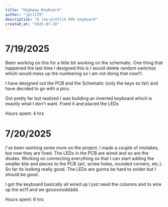 ```yaml
---
title: "Highway Keyboard"
author: "jpt1729"
description: "A low-profile 60% keyboard"
created_at: "2025-07-18"
---
```


# 7/19/2025

Been working on this for a little bit working on the schematic. One thing that happened the last time I designed this is I would delete random switches which would mess up the numbering so I am not doing that now!!!. 

I have designed out the PCB and the Schematic (only the keys so far) and have decided to go with a pico. 

Got pretty far but realized I was building an inverted keyboard which is exactly what I don't want. Fixed it and placed the LEDs

Hours spent: 4 hrs

# 7/20/2025

I've been working some more on the project. I made a couple of mistakes, but now they are fixed. The LEDs in the PCB are wired and so are the diodes. Working on connecting everything so that I can start adding the smaller bits and pieces to the PCB (art, screw holes, rounded corners, etc.). So far its looking really good. The LEDs are gunna be hard to solder but I should be good.

I got the keyboard basically all wired up I just need the columns and to wire up the ec11 and we gooooooddddd.

Hours spent: 6 hrs
